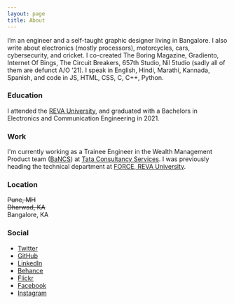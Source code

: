 ```yaml
---
layout: page
title: About
---
```


I’m an engineer and a self-taught graphic designer living in Bangalore. I also write about electronics (mostly processors), motorcycles, cars, cybersecurity, and cricket. I co-created The Boring Magazine, Gradiento, Internet Of Bings, The Circuit Breakers, 657th Studio, Nil 5tudio (sadly all of them are defunct A/O ’21). I speak in English, Hindi, Marathi, Kannada, Spanish, and code in JS, HTML, CSS, C, C++, Python.

### Education
I attended the <a href="https://reva.edu.in" target="_blank">REVA University</a>, and graduated with a Bachelors in Electronics and Communication Engineering in 2021. 

### Work
I'm currently working as a Trainee Engineer in the Wealth Management Product team (<a href = "https://tcs.com/bancs" target = "_blank">BaNCS</a>) at <a href="https://twitter.com/tcs" target="_blank">Tata Consultancy Services</a>. I was previously heading the technical department at <a href="https://instagram.com/eventsatforce" target="_blank">FORCE, REVA University</a>.

### Location
<span class = "gray">~~Pune, MH~~</span>  
<span class = "gray">~~Dharwad, KA~~</span>  
Bangalore, KA

### Social
<ul class="list">
    <li><a href="https://twitter.com/pnonf" target="_blank">Twitter</a></li>
    <li><a href="https://github.com/pratiknilange" target="_blank">GitHub</a></li>
    <li><a href="https://linkedin.com/in/npt" target="_blank">LinkedIn</a></li>
    <li><a href="https://behance.net/prat" target="_blank">Behance</a></li>
    <li><a href="https://www.flickr.com/photos/186635911@N03/" target="_blank">Flickr</a></li>
    <li><a href="https://facebook.com/pratnil" target="_blank">Facebook</a></li>
    <li><a href="https://instagram.com/pratiknilange" target="_blank">Instagram</a></li>
</ul>